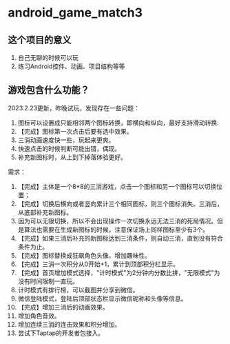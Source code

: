 # android_game_match3

## 这个项目的意义

1. 自己无聊的时候可以玩
2. 练习Android控件、动画、项目结构等等

## 游戏包含什么功能？
2023.2.23更新，昨晚试玩，发现存在一些问题：
1. 图标可以设置成只能相邻两个图标转换，即横向和纵向，最好支持滑动转换.
2. 【完成】图标第一次点击后要有选中效果。
3. 三消动画速度快一些，玩起来更爽。
4. 快速点击的时候判断可能出错，偶现。
5. 补充新图标时，从上到下掉落体验更好。

需求：
1. 【完成】主体是一个8*8的三消游戏，点击一个图标和另一个图标可以切换位置；
2. 【完成】切换后横向或者竖向累计三个相同图标，则三个图标消失。三消后，从底部补充新图标。
3. 因为可以无限切换，所以不会出现操作一次切换永远无法三消的死局情况。但是算法也需要在生成新图标的时候，注意保证场上同样图标至少有3个。
4. 【完成】如果三消后补充的新图标达到三消条件，则自动三消，直到没有符合条件为止。
5. 【完成】图标替换成狂飙角色头像，增加趣味性。
6. 【完成】三消一次积分从0开始+1，累计到顶部积分栏显示。
7. 【完成】首页增加模式选择，"计时模式"为2分钟内分数比拼，"无限模式"为没有时间限制一直玩。
8. 计时模式有排行榜，可以截图并分享到微信。
9. 微信登陆模式，登陆后顶部状态栏显示微信昵称和头像等信息。
10. 【完成】增加三消后的动画效果。
11. 增加角色音效。
12. 增加连续三消的连击效果和积分增加。
13. 尝试下Taptap的开发者包接入。

